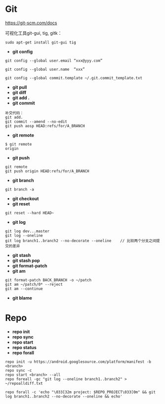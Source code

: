 # Git
https://git-scm.com/docs

可视化工具git-gui, tig, gitk：
```
sudo apt-get install git-gui tig
```
- **git config**
```
git config --global user.email “xxx@yyy.com” 

git config --global user.name  “xxx” 

git config --global commit.template ~/.git.commit_template.txt
```
- **git pull**
- **git diff**
- **git add .**
- **git commit**
```
补交代码：
git add.
git commit --amend --no-edit
git push aosp HEAD:refs/for/A_BRANCH
```
- **git remote**
```
$ git remote 
origin
```
- **git push**
```
git remote
git push origin HEAD:refs/for/A_BRANCH
```
- **git branch**
```
git branch -a
```
- **git checkout**
- **git reset**
```
git reset --hard HEAD~
```
- **git log**
```
git log dev...master
git log --oneline
git log branch1..branch2 --no-decorate --oneline    // 比较两个分支之间提交的差异
```
- **git stash**
- **git stash pop**
- **git format-patch**
- **git am**
```
git format-patch BACK_BRANCH -o ~/patch
git am ~/patch/0* --reject
git am --continue
```
- **git blame**

# Repo
- **repo init**
- **repo sync**
- **repo start**
- **repo status**
- **repo forall**
```
repo init -u https://android.googlesource.com/platform/manifest -b <branch>
repo sync -c
repo start <branch> --all
repo foreall -gc "git log --oneline branch1..branch2" > ~/repoalldiff.txt

repo forall -c 'echo "\033[32m project: $REPO_PROJECT\033[0m" && git log branch1..branch2 --no-decorate --oneline && echo'

```
